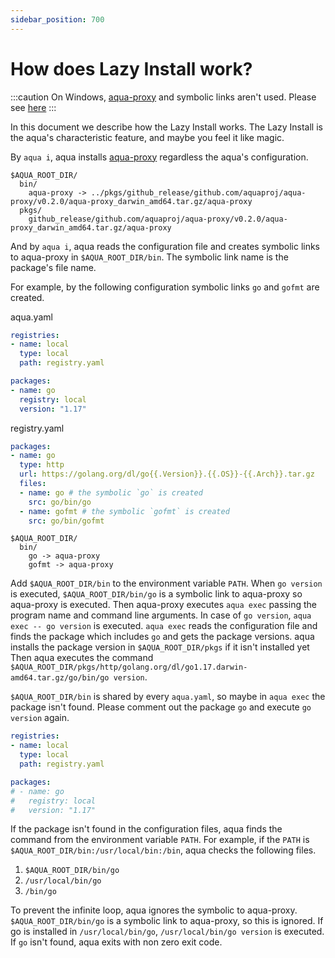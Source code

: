 ```yaml
---
sidebar_position: 700
---
```


# How does Lazy Install work?

:::caution
On Windows, [aqua-proxy](https://github.com/aquaproj/aqua-proxy) and symbolic links aren't used.
Please see [here](/docs/reference/windows-support#create-bat-files-and-shell-scripts-instead-of-symbolic-links-and-aqua-proxy)
:::

In this document we describe how the Lazy Install works.
The Lazy Install is the aqua's characteristic feature, and maybe you feel it like magic.

By `aqua i`, aqua installs [aqua-proxy](https://github.com/aquaproj/aqua-proxy) regardless the aqua's configuration.

```
$AQUA_ROOT_DIR/
  bin/
    aqua-proxy -> ../pkgs/github_release/github.com/aquaproj/aqua-proxy/v0.2.0/aqua-proxy_darwin_amd64.tar.gz/aqua-proxy
  pkgs/
    github_release/github.com/aquaproj/aqua-proxy/v0.2.0/aqua-proxy_darwin_amd64.tar.gz/aqua-proxy
```

And by `aqua i`, aqua reads the configuration file and creates symbolic links to aqua-proxy in `$AQUA_ROOT_DIR/bin`.
The symbolic link name is the package's file name.

For example, by the following configuration symbolic links `go` and `gofmt` are created.

aqua.yaml

```yaml
registries:
- name: local
  type: local
  path: registry.yaml

packages:
- name: go
  registry: local
  version: "1.17"
```

registry.yaml

```yaml
packages:
- name: go
  type: http
  url: https://golang.org/dl/go{{.Version}}.{{.OS}}-{{.Arch}}.tar.gz
  files:
  - name: go # the symbolic `go` is created
    src: go/bin/go
  - name: gofmt # the symbolic `gofmt` is created
    src: go/bin/gofmt
```

```
$AQUA_ROOT_DIR/
  bin/
    go -> aqua-proxy
    gofmt -> aqua-proxy
```

Add `$AQUA_ROOT_DIR/bin` to the environment variable `PATH`.
When `go version` is executed, `$AQUA_ROOT_DIR/bin/go` is a symbolic link to aqua-proxy so aqua-proxy is executed.
Then aqua-proxy executes `aqua exec` passing the program name and command line arguments.
In case of `go version`, `aqua exec -- go version` is executed.
`aqua exec` reads the configuration file and finds the package which includes `go` and gets the package versions.
aqua installs the package version in `$AQUA_ROOT_DIR/pkgs` if it isn't installed yet
Then aqua executes the command `$AQUA_ROOT_DIR/pkgs/http/golang.org/dl/go1.17.darwin-amd64.tar.gz/go/bin/go version`.

`$AQUA_ROOT_DIR/bin` is shared by every `aqua.yaml`, so maybe in `aqua exec` the package isn't found.
Please comment out the package `go` and execute `go version` again.

```yaml
registries:
- name: local
  type: local
  path: registry.yaml

packages:
# - name: go
#   registry: local
#   version: "1.17"
```

If the package isn't found in the configuration files,
aqua finds the command from the environment variable `PATH`.
For example, if the `PATH` is `$AQUA_ROOT_DIR/bin:/usr/local/bin:/bin`, aqua checks the following files.

1. `$AQUA_ROOT_DIR/bin/go`
1. `/usr/local/bin/go`
1. `/bin/go`

To prevent the infinite loop, aqua ignores the symbolic to aqua-proxy.
`$AQUA_ROOT_DIR/bin/go` is a symbolic link to aqua-proxy, so this is ignored.
If go is installed in `/usr/local/bin/go`, `/usr/local/bin/go version` is executed.
If `go` isn't found, aqua exits with non zero exit code.
